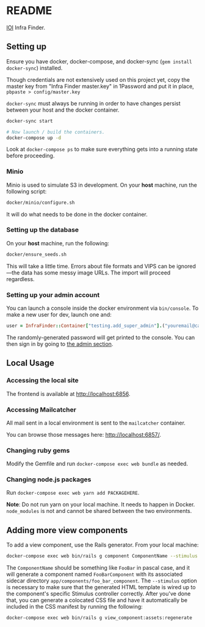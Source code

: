 # README

[IOI](https://investinopen.org) Infra Finder.

## Setting up

Ensure you have docker, docker-compose, and docker-sync (`gem install docker-sync`) installed.

Though credentials are not extensively used on this project yet, copy the master key from "Infra Finder master.key"
in 1Password and put it in place, `pbpaste > config/master.key`

`docker-sync` must always be running in order to have changes persist between your host and the docker container.

```bash
docker-sync start

# Now launch / build the containers.
docker-compose up -d
```

Look at `docker-compose ps` to make sure everything gets into a running state before proceeding.

### Minio

Minio is used to simulate S3 in development. On your **host** machine, run the following script:

```bash
docker/minio/configure.sh
```

It will do what needs to be done in the docker container.

### Setting up the database

On your **host** machine, run the following:

```bash
docker/ensure_seeds.sh
```

This will take a little time. Errors about file formats and VIPS can be ignored—the data has some messy image URLs. The import will proceed regardless.

### Setting up your admin account

You can launch a console inside the docker environment via `bin/console`. To make a new user for dev, launch one and:

```ruby
user = InfraFinder::Container["testing.add_super_admin"].("youremail@castironcoding.com", "Your Name").value!;
```

The randomly-generated password will get printed to the console. You can then sign in by going to [the admin section](http://localhost:6856/admin).

## Local Usage

### Accessing the local site

The frontend is available at [http://localhost:6856](http://localhost:6856).

### Accessing Mailcatcher

All mail sent in a local environment is sent to the `mailcatcher` container.

You can browse those messages here: [http://localhost:6857/](http://localhost:6857/).

### Changing ruby gems

Modify the Gemfile and run `docker-compose exec web bundle` as needed.

### Changing node.js packages

Run `docker-compose exec web yarn add PACKAGEHERE`.

**Note**: Do not run yarn on your local machine. It needs to happen in Docker. `node_modules` is not and cannot be shared between the two environments.

## Adding more view components

To add a view component, use the Rails generator. From your local machine:

```bash
docker-compose exec web bin/rails g component ComponentName --stimulus
```

The `ComponentName` should be something like `FooBar` in pascal case, and it will generate a component named `FooBarComponent` with its associated sidecar directory `app/components/foo_bar_component`. The `--stimulus` option is necessary to make sure that the generated HTML template is wired up to the component's specific Stimulus controller correctly. After you've done that, you can generate a colocated CSS file and have it automatically be included in the CSS manifest by running the following:

```bash
docker-compose exec web bin/rails g view_component:assets:regenerate
```
